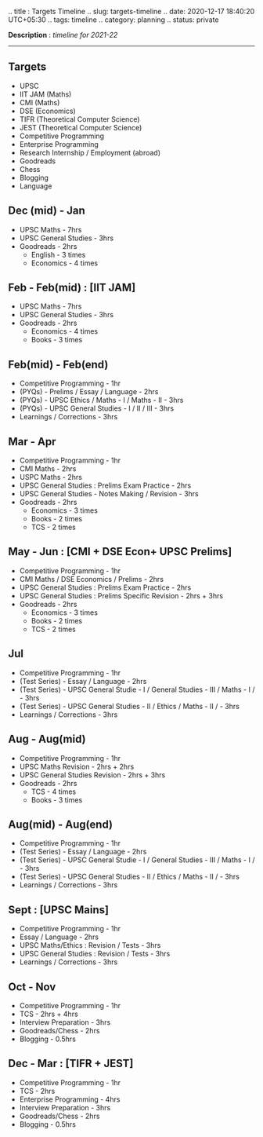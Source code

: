 .. title : Targets Timeline
.. slug: targets-timeline
.. date: 2020-12-17 18:40:20 UTC+05:30
.. tags: timeline
.. category: planning
.. status: private

**Description** : *timeline for 2021-22*

***
<!-- TEASER_END -->

## Targets
- UPSC
- IIT JAM (Maths)
- CMI (Maths)
- DSE (Economics)
- TIFR (Theoretical Computer Science)
- JEST (Theoretical Computer Science)
- Competitive Programming
- Enterprise Programming
- Research Internship / Employment (abroad)
- Goodreads
- Chess
- Blogging
- Language

## Dec (mid) - Jan
- UPSC Maths - 7hrs
- UPSC General Studies - 3hrs
- Goodreads - 2hrs
	- English - 3 times
	- Economics - 4 times

## Feb - Feb(mid) : [IIT JAM]
- UPSC Maths - 7hrs
- UPSC General Studies - 3hrs
- Goodreads - 2hrs
	- Economics - 4 times
	- Books - 3 times

## Feb(mid) - Feb(end)
- Competitive Programming - 1hr
- (PYQs) - Prelims / Essay / Language - 2hrs
- (PYQs) - UPSC Ethics / Maths - I / Maths - II  - 3hrs
- (PYQs) - UPSC General Studies - I / II / III - 3hrs
- Learnings / Corrections - 3hrs

## Mar - Apr
- Competitive Programming - 1hr
- CMI Maths - 2hrs
- USPC Maths - 2hrs
- UPSC General Studies : Prelims Exam Practice - 2hrs
- UPSC General Studies - Notes Making / Revision - 3hrs
- Goodreads - 2hrs
	- Economics - 3 times
	- Books - 2 times
	- TCS - 2 times

## May - Jun : [CMI + DSE Econ+ UPSC Prelims]
- Competitive Programming - 1hr
- CMI Maths / DSE Economics / Prelims - 2hrs
- UPSC General Studies : Prelims Exam Practice - 2hrs
- UPSC General Studies : Prelims Specific Revision - 2hrs + 3hrs
- Goodreads - 2hrs
	- Economics - 3 times
	- Books - 2 times
	- TCS - 2 times

## Jul 
- Competitive Programming - 1hr
- (Test Series) - Essay / Language - 2hrs
- (Test Series) - UPSC General Studie - I / General Studies - III / Maths - I / - 3hrs
- (Test Series) - UPSC General Studies - II / Ethics / Maths - II / - 3hrs
- Learnings / Corrections - 3hrs

## Aug - Aug(mid)
- Competitive Programming - 1hr
- UPSC Maths Revision - 2hrs + 2hrs
- UPSC General Studies Revision - 2hrs + 3hrs
- Goodreads - 2hrs
	- TCS - 4 times
	- Books - 3 times

## Aug(mid) - Aug(end)
- Competitive Programming - 1hr
- (Test Series) - Essay / Language - 2hrs
- (Test Series) - UPSC General Studie - I / General Studies - III / Maths - I / - 3hrs
- (Test Series) - UPSC General Studies - II / Ethics / Maths - II / - 3hrs
- Learnings / Corrections - 3hrs

## Sept : [UPSC Mains]
- Competitive Programming - 1hr
- Essay / Language - 2hrs
- UPSC Maths/Ethics : Revision / Tests - 3hrs
- UPSC General Studies : Revision / Tests - 3hrs
- Learnings / Corrections - 3hrs

## Oct - Nov
- Competitive Programming - 1hr
- TCS - 2hrs + 4hrs
- Interview Preparation - 3hrs
- Goodreads/Chess - 2hrs
- Blogging - 0.5hrs

## Dec - Mar : [TIFR + JEST]
- Competitive Programming - 1hr
- TCS - 2hrs
- Enterprise Programming - 4hrs
- Interview Preparation - 3hrs
- Goodreads/Chess - 2hrs
- Blogging - 0.5hrs











